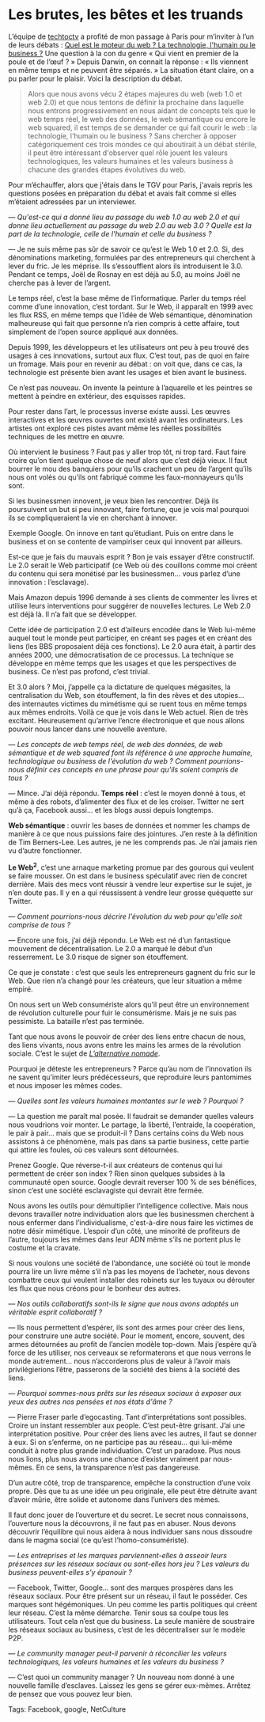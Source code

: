# Les brutes, les bêtes et les truands

L’équipe de [techtoctv](http://techtoc.tv) a profité de mon passage à Paris pour m’inviter à l’un de leurs débats : [Quel est le moteur du web ? La technologie, l'humain ou le business ?](http://techtoc.tv/event/490/internet-usage/e-reputation/quel-est-le-moteur-du-web--la-technologie--l-humain-ou-le-business--1-2) Une question à la con du genre « Qui vient en premier de la poule et de l’œuf ? » Depuis Darwin, on connait la réponse : « Ils viennent en même temps et ne peuvent être séparés. » La situation étant claire, on a pu parler pour le plaisir. Voici la description du débat.<span id="more-15463"></span>

> Alors que nous avons vécu 2 étapes majeures du web (web 1.0 et web 2.0) et que nous tentons de définir la prochaine dans laquelle nous entrons progressivement en nous aidant de concepts tels que le web temps réel, le web des données, le web sémantique ou encore le web squared, il est temps de se demander ce qui fait courir le web : la technologie, l'humain ou le business ? Sans chercher à opposer catégoriquement ces trois mondes ce qui aboutirait à un débat stérile, il peut être intéressant d'observer quel rôle jouent les valeurs technologiques, les valeurs humaines et les valeurs business à chacune des grandes étapes évolutives du web.

Pour m’échauffer, alors que j'étais dans le TGV pour Paris, j'avais repris les questions posées en préparation du débat et avais fait comme si elles m’étaient adressées par un interviewer.

— *Qu'est-ce qui a donné lieu au passage du web 1.0 au web 2.0 et qui donne lieu actuellement au passage du web 2.0 au web 3.0 ? Quelle est la part de la technologie, celle de l'humain et celle du business ?*

— Je ne suis même pas sûr de savoir ce qu’est le Web 1.0 et 2.0. Si, des dénominations marketing, formulées par des entrepreneurs qui cherchent à lever du fric. Je les méprise. Ils s’essoufflent alors ils introduisent le 3.0. Pendant ce temps, Joël de Rosnay en est déjà au 5.0, au moins Joël ne cherche pas à lever de l’argent.

Le temps réel, c’est la base même de l’informatique. Parler du temps réel comme d’une innovation, c’est tordant. Sur le Web, il apparaît en 1999 avec les flux RSS, en même temps que l’idée de Web sémantique, dénomination malheureuse qui fait que personne n’a rien compris à cette affaire, tout simplement de l’open source appliqué aux données.

Depuis 1999, les développeurs et les utilisateurs ont peu à peu trouvé des usages à ces innovations, surtout aux flux. C’est tout, pas de quoi en faire un fromage. Mais pour en revenir au débat : on voit que, dans ce cas, la technologie est présente bien avant les usages et bien avant le business.

Ce n’est pas nouveau. On invente la peinture à l’aquarelle et les peintres se mettent à peindre en extérieur, des esquisses rapides.

Pour rester dans l’art, le processus inverse existe aussi. Les œuvres interactives et les œuvres ouvertes ont existé avant les ordinateurs. Les artistes ont exploré ces pistes avant même les réelles possibilités techniques de les mettre en œuvre.

Où intervient le business ? Faut pas y aller trop tôt, ni trop tard. Faut faire croire qu’on tient quelque chose de neuf alors que c’est déjà vieux. Il faut bourrer le mou des banquiers pour qu’ils crachent un peu de l’argent qu’ils nous ont volés ou qu’ils ont fabriqué comme les faux-monnayeurs qu’ils sont.

Si les businessmen innovent, je veux bien les rencontrer. Déjà ils poursuivent un but si peu innovant, faire fortune, que je vois mal pourquoi ils se compliqueraient la vie en cherchant à innover.

Exemple Google. On innove en tant qu’étudiant. Puis on entre dans le business et on se contente de vampiriser ceux qui innovent par ailleurs.

Est-ce que je fais du mauvais esprit ? Bon je vais essayer d’être constructif. Le 2.0 serait le Web participatif (ce Web où des couillons comme moi créent du contenu qui sera monétisé par les businessmen… vous parlez d’une innovation : l’esclavage).

Mais Amazon depuis 1996 demande à ses clients de commenter les livres et utilise leurs interventions pour suggérer de nouvelles lectures. Le Web 2.0 est déjà là. Il n’a fait que se développer.

Cette idée de participation 2.0 est d’ailleurs encodée dans le Web lui-même auquel tout le monde peut participer, en créant ses pages et en créant des liens (les BBS proposaient déjà ces fonctions). Le 2.0 aura était, à partir des années 2000, une démocratisation de ce processus. La technique se développe en même temps que les usages et que les perspectives de business. Ce n’est pas profond, c’est trivial.

Et 3.0 alors ? Moi, j’appelle ça la dictature de quelques mégasites, la centralisation du Web, son étouffement, la fin des rêves et des utopies… des internautes victimes du mimétisme qui se ruent tous en même temps aux mêmes endroits. Voilà ce que je vois dans le Web actuel. Rien de très excitant. Heureusement qu’arrive l’encre électronique et que nous allons pouvoir nous lancer dans une nouvelle aventure.

— *Les concepts de web temps réel, de web des données, de web sémantique et de web squared font ils référence à une approche humaine, technologique ou business de l'évolution du web ? Comment pourrions-nous définir ces concepts en une phrase pour qu'ils soient compris de tous ?*

— Mince. J’ai déjà répondu. **Temps réel** : c’est le moyen donné à tous, et même à des robots, d’alimenter des flux et de les croiser. Twitter ne sert qu’à ça, Facebook aussi… et les blogs aussi depuis longtemps.

**Web sémantique** : ouvrir les bases de données et nommer les champs de manière à ce que nous puissions faire des jointures. J’en reste à la définition de Tim Berners-Lee. Les autres, je ne les comprends pas. Je n’ai jamais rien vu d’autre fonctionner.

**Le Web<sup>2</sup>**, c’est une arnaque marketing promue par des gourous qui veulent se faire mousser. On est dans le business spéculatif avec rien de concret derrière. Mais des mecs vont réussir à vendre leur expertise sur le sujet, je n’en doute pas. Il y en a qui réussissent à vendre leur grosse quéquette sur Twitter.

— *Comment pourrions-nous décrire l'évolution du web pour qu'elle soit comprise de tous ?*

— Encore une fois, j’ai déjà répondu. Le Web est né d’un fantastique mouvement de décentralisation. Le 2.0 a marqué le début d’un resserrement. Le 3.0 risque de signer son étouffement.

Ce que je constate : c’est que seuls les entrepreneurs gagnent du fric sur le Web. Que rien n’a changé pour les créateurs, que leur situation a même empiré.

On nous sert un Web consumériste alors qu’il peut être un environnement de révolution culturelle pour fuir le consumérisme. Mais je ne suis pas pessimiste. La bataille n’est pas terminée.

Tant que nous avons le pouvoir de créer des liens entre chacun de nous, des liens vivants, nous avons entre les mains les armes de la révolution sociale. C’est le sujet de [*L’alternative nomade*](http://blog.tcrouzet.com/alternative-nomade/).

Pourquoi je déteste les entrepreneurs ? Parce qu’au nom de l’innovation ils ne savent qu’imiter leurs prédécesseurs, que reproduire leurs pantomimes et nous imposer les mêmes codes.

— *Quelles sont les valeurs humaines montantes sur le web ? Pourquoi ?*

— La question me paraît mal posée. Il faudrait se demander quelles valeurs nous voudrions voir monter. Le partage, la liberté, l’entraide, la coopération, le pair à pair… mais que se produit-il ? Dans certains coins du Web nous assistons à ce phénomène, mais pas dans sa partie business, cette partie qui attire les foules, où ces valeurs sont détournées.

Prenez Google. Que réverse-t-il aux créateurs de contenus qui lui permettent de créer son index ? Rien sinon quelques subsides à la communauté open source. Google devrait reverser 100 % de ses bénéfices, sinon c’est une société esclavagiste qui devrait être fermée.

Nous avons les outils pour démultiplier l’intelligence collective. Mais nous devons travailler notre individuation alors que les businessmen cherchent à nous enfermer dans l’individualisme, c'est-à-dire nous faire les victimes de notre désir mimétique. L’espoir d’un côté, une minorité de profiteurs de l’autre, toujours les mêmes dans leur ADN même s’ils ne portent plus le costume et la cravate.

Si nous voulons une société de l’abondance, une société où tout le monde pourra lire un livre même s’il n’a pas les moyens de l’acheter, nous devons combattre ceux qui veulent installer des robinets sur les tuyaux ou dérouter les flux que nous créons pour le bonheur des autres.

— *Nos outils collaboratifs sont-ils le signe que nous avons adoptés un véritable esprit collaboratif ?*

— Ils nous permettent d’espérer, ils sont des armes pour créer des liens, pour construire une autre société. Pour le moment, encore, souvent, des armes détournées au profit de l’ancien modèle top-down. Mais j’espère qu’à force de les utiliser, nos cerveaux se reformaterons et que nous verrons le monde autrement… nous n’accorderons plus de valeur à l’avoir mais privilégierions l’être, passerons de la société des biens à la société des liens.

— *Pourquoi sommes-nous prêts sur les réseaux sociaux à exposer aux yeux des autres nos pensées et nos états d'âme ?*

— Pierre Fraser parle d’egocasting. Tant d’interprétations sont possibles. Croire un instant ressembler aux people. C’est peut-être grisant. J’ai une interprétation positive. Pour créer des liens avec les autres, il faut se donner à eux. Si on s’enferme, on ne participe pas au réseau… qui lui-même conduit à notre plus grande individuation. C’est un paradoxe. Plus nous nous lions, plus nous avons une chance d’exister vraiment par nous-mêmes. En ce sens, la transparence n’est pas dangereuse.

D’un autre côté, trop de transparence, empêche la construction d’une voix propre. Dès que tu as une idée un peu originale, elle peut être détruite avant d’avoir mûrie, être solide et autonome dans l’univers des mèmes.

Il faut donc jouer de l’ouverture et du secret. Le secret nous connaissons, l’ouverture nous la découvrons, il ne faut pas en abuser. Nous devons découvrir l’équilibre qui nous aidera à nous individuer sans nous dissoudre dans le magma social (ce qu’est l’homo-consumériste).

— *Les entreprises et les marques parviennent-elles à asseoir leurs présences sur les réseaux sociaux ou sont-elles hors jeu ? Les valeurs du business peuvent-elles s'y épanouir ?*

— Facebook, Twitter, Google… sont des marques prospères dans les réseaux sociaux. Pour être présent sur un réseau, il faut le posséder. Ces marques sont hégémoniques. Un peu comme les partis politiques qui créent leur réseau. C’est la même démarche. Tenir sous sa coulpe tous les utilisateurs. Tout cela n’est que du business. La seule manière de soustraire les réseaux sociaux au business, c’est de les décentraliser sur le modèle P2P.

— *Le community manager peut-il parvenir à réconcilier les valeurs technologiques, les valeurs humaines et les valeurs du business ?*

— C’est quoi un community manager ? Un nouveau nom donné à une nouvelle famille d’esclaves. Laissez les gens se gérer eux-mêmes. Arrêtez de pensez que vous pouvez leur bien.

Tags: Facebook, google, NetCulture